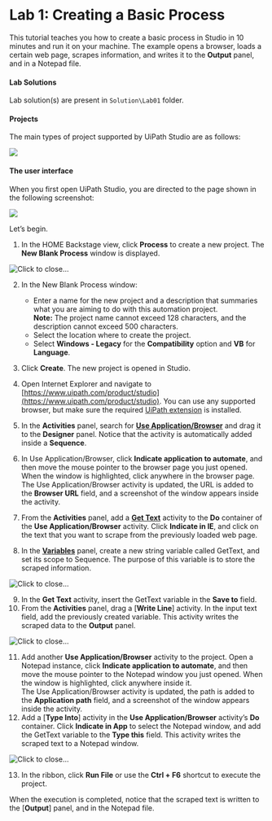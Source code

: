 Lab 1: Creating a Basic Process
===============================

This tutorial teaches you how to create a basic process in Studio in 10
minutes and run it on your machine. The example opens a browser, loads a
certain web page, scrapes information, and writes it to the
**Output** panel, and in a Notepad file.


#### Lab Solutions
Lab solution(s) are present in `Solution\Lab01` folder.

#### Projects
The main types of project supported by UiPath Studio are as follows:

![](./images/c925603f-3cbd-4330-a2e7-0bfe253c537b.png)

#### The user interface
When you first open UiPath Studio, you are directed to the page shown in the following screenshot:

![](./images/20a4ad67-d83b-48e1-b3f6-a23471a62064.png)


Let’s begin.

1.  In the HOME Backstage view, click **Process** to
    create a new project. The **New Blank Process** window is displayed.

![](./images/afd15b4-new_blank_process.png "Click to close...")

2.  In the New Blank Process window:
    -   Enter a name for the new project and a description that
        summaries what you are aiming to do with this automation
        project.\
         **Note:** The project name cannot exceed 128 characters, and
        the description cannot exceed 500 characters.
    -   Select the location where to create the project.
    -   Select **Windows - Legacy** for the **Compatibility** option and
        **VB** for **Language**.

3.  Click **Create**. The new project is opened in Studio.
4.  Open Internet Explorer and navigate to
    [https://www.uipath.com/product/studio](https://www.uipath.com/product/studio).
    You can use any supported browser, but make sure the required
    [UiPath
    extension](https://docs.uipath.com/installation-and-upgrade/docs/studio-extensions)
    is installed.
5.  In the **Activities** panel, search for [**Use Application/Browser**](https://docs.uipath.com/activities/docs/n-application-card)
    and drag it to the **Designer** panel. Notice that the activity is
    automatically added inside a **Sequence**.
6.  In Use Application/Browser, click **Indicate application to automate**, and then move the mouse pointer to the browser page you
    just opened. When the window is highlighted, click anywhere in the
    browser page.\
     The Use Application/Browser activity is updated, the URL is added
    to the **Browser URL** field, and a screenshot of the window appears
    inside the activity.
7.  From the **Activities** panel, add a [**Get Text**](https://docs.uipath.com/activities/docs/n-get-text) activity
    to the **Do** container of the **Use Application/Browser** activity.
    Click **Indicate in IE**, and click on the text that you want to
    scrape from the previously loaded web page.
8.  In the [**Variables**](https://docs.uipath.com/studio/docs/managing-variables)
    panel, create a new
    string variable called
    GetText, and set its scope to
    Sequence. The purpose of this variable is to store the scraped
    information.

![](./images/c380aa3-variables_panel.png "Click to close...")

9.  In the **Get Text** activity, insert the 
    GetText variable in the **Save to** field.
10. From the **Activities** panel, drag a [**Write Line**] activity. In
    the input text field, add the previously created variable. This
    activity writes the scraped data to the **Output** panel.

![](./images/4e473ba-basic_process1.png "Click to close...")

11. Add another **Use Application/Browser** activity to the project.
    Open a Notepad instance, click **Indicate application to automate**,
    and then move the mouse pointer to the Notepad window you just
    opened. When the window is highlighted, click anywhere inside it.\
     The Use Application/Browser activity is updated, the path is added
    to the **Application path** field, and a screenshot of the window
    appears inside the activity.
12. Add a [**Type Into**] activity in
    the **Use Application/Browser** activity’s **Do** container. Click
    **Indicate in App** to select the Notepad window, and add the
    GetText variable to the **Type this** field. This activity writes
    the scraped text to a Notepad window.

![](./images/ee85d16-basic_process2.png "Click to close...")

13. In the ribbon, click **Run File** or use the **Ctrl + F6** shortcut
    to execute the project.

When the execution is completed, notice that the scraped text is written
to the [**Output**] panel, and in the Notepad file.
